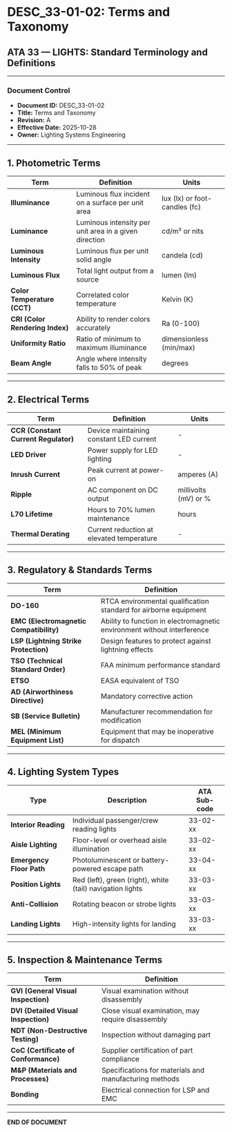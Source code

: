 # DESC_33-01-02: Terms and Taxonomy
## ATA 33 — LIGHTS: Standard Terminology and Definitions

---

### Document Control
- **Document ID:** DESC_33-01-02
- **Title:** Terms and Taxonomy
- **Revision:** A
- **Effective Date:** 2025-10-28
- **Owner:** Lighting Systems Engineering

---

## 1. Photometric Terms

| Term | Definition | Units |
|------|------------|-------|
| **Illuminance** | Luminous flux incident on a surface per unit area | lux (lx) or foot-candles (fc) |
| **Luminance** | Luminous intensity per unit area in a given direction | cd/m² or nits |
| **Luminous Intensity** | Luminous flux per unit solid angle | candela (cd) |
| **Luminous Flux** | Total light output from a source | lumen (lm) |
| **Color Temperature (CCT)** | Correlated color temperature | Kelvin (K) |
| **CRI (Color Rendering Index)** | Ability to render colors accurately | Ra (0-100) |
| **Uniformity Ratio** | Ratio of minimum to maximum illuminance | dimensionless (min/max) |
| **Beam Angle** | Angle where intensity falls to 50% of peak | degrees |

---

## 2. Electrical Terms

| Term | Definition | Units |
|------|------------|-------|
| **CCR (Constant Current Regulator)** | Device maintaining constant LED current | - |
| **LED Driver** | Power supply for LED lighting | - |
| **Inrush Current** | Peak current at power-on | amperes (A) |
| **Ripple** | AC component on DC output | millivolts (mV) or % |
| **L70 Lifetime** | Hours to 70% lumen maintenance | hours |
| **Thermal Derating** | Current reduction at elevated temperature | - |

---

## 3. Regulatory & Standards Terms

| Term | Definition |
|------|------------|
| **DO-160** | RTCA environmental qualification standard for airborne equipment |
| **EMC (Electromagnetic Compatibility)** | Ability to function in electromagnetic environment without interference |
| **LSP (Lightning Strike Protection)** | Design features to protect against lightning effects |
| **TSO (Technical Standard Order)** | FAA minimum performance standard |
| **ETSO** | EASA equivalent of TSO |
| **AD (Airworthiness Directive)** | Mandatory corrective action |
| **SB (Service Bulletin)** | Manufacturer recommendation for modification |
| **MEL (Minimum Equipment List)** | Equipment that may be inoperative for dispatch |

---

## 4. Lighting System Types

| Type | Description | ATA Sub-code |
|------|-------------|--------------|
| **Interior Reading** | Individual passenger/crew reading lights | 33-02-xx |
| **Aisle Lighting** | Floor-level or overhead aisle illumination | 33-02-xx |
| **Emergency Floor Path** | Photoluminescent or battery-powered escape path | 33-04-xx |
| **Position Lights** | Red (left), green (right), white (tail) navigation lights | 33-03-xx |
| **Anti-Collision** | Rotating beacon or strobe lights | 33-03-xx |
| **Landing Lights** | High-intensity lights for landing | 33-03-xx |

---

## 5. Inspection & Maintenance Terms

| Term | Definition |
|------|------------|
| **GVI (General Visual Inspection)** | Visual examination without disassembly |
| **DVI (Detailed Visual Inspection)** | Close visual examination, may require disassembly |
| **NDT (Non-Destructive Testing)** | Inspection without damaging part |
| **CoC (Certificate of Conformance)** | Supplier certification of part compliance |
| **M&P (Materials and Processes)** | Specifications for materials and manufacturing methods |
| **Bonding** | Electrical connection for LSP and EMC |

---

**END OF DOCUMENT**

